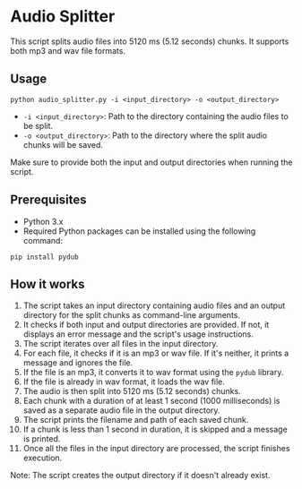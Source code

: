 
# Audio Splitter

This script splits audio files into 5120 ms (5.12 seconds) chunks. It supports both mp3 and wav file formats.

## Usage

```
python audio_splitter.py -i <input_directory> -o <output_directory>
```

- `-i <input_directory>`: Path to the directory containing the audio files to be split.
- `-o <output_directory>`: Path to the directory where the split audio chunks will be saved.

Make sure to provide both the input and output directories when running the script.

## Prerequisites

- Python 3.x
- Required Python packages can be installed using the following command:

```
pip install pydub
```

## How it works

1. The script takes an input directory containing audio files and an output directory for the split chunks as command-line arguments.
2. It checks if both input and output directories are provided. If not, it displays an error message and the script's usage instructions.
3. The script iterates over all files in the input directory.
4. For each file, it checks if it is an mp3 or wav file. If it's neither, it prints a message and ignores the file.
5. If the file is an mp3, it converts it to wav format using the `pydub` library.
6. If the file is already in wav format, it loads the wav file.
7. The audio is then split into 5120 ms (5.12 seconds) chunks.
8. Each chunk with a duration of at least 1 second (1000 milliseconds) is saved as a separate audio file in the output directory.
9. The script prints the filename and path of each saved chunk.
10. If a chunk is less than 1 second in duration, it is skipped and a message is printed.
11. Once all the files in the input directory are processed, the script finishes execution.

Note: The script creates the output directory if it doesn't already exist.
```
